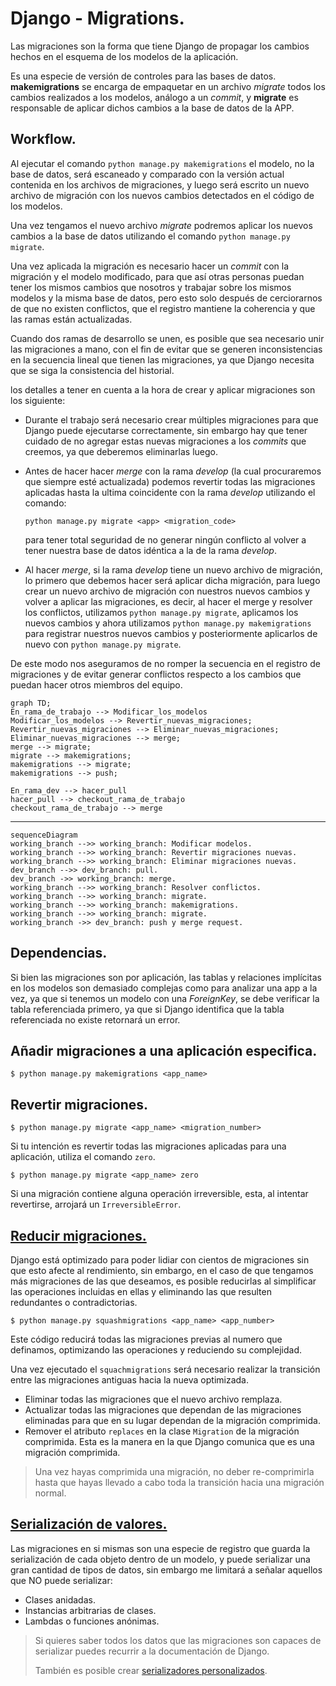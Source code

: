# Django - Migrations.

Las migraciones son la forma que tiene Django de propagar los cambios hechos en el esquema de los modelos de la aplicación.

Es una especie de versión de controles para las bases de datos. __makemigrations__ se encarga de empaquetar en un archivo _migrate_ todos los cambios realizados a los modelos, análogo a un _commit_, y __migrate__ es responsable de aplicar dichos cambios a la base de datos de la APP.

## Workflow.

Al ejecutar el comando `python manage.py makemigrations` el modelo, no la base de datos, será escaneado y comparado con la versión actual contenida en los archivos de migraciones, y luego será escrito un nuevo archivo de migración con los nuevos cambios detectados en el código de los modelos.

Una vez tengamos el nuevo archivo _migrate_ podremos aplicar los nuevos cambios a la base de datos utilizando el comando `python manage.py migrate`.

Una vez aplicada la migración es necesario hacer un _commit_ con la migración y el modelo modificado, para que así otras personas puedan tener los mismos cambios que nosotros y trabajar sobre los mismos modelos y la misma base de datos, pero esto solo después de cerciorarnos de que no existen conflictos, que el registro mantiene la coherencia y que las ramas están actualizadas.

Cuando dos ramas de desarrollo se unen, es posible que sea necesario unir las migraciones a mano, con el fin de evitar que se generen inconsistencias en la secuencia lineal que tienen las migraciones, ya que Django necesita que se siga la consistencia del historial.

los detalles a tener en cuenta a la hora de crear y aplicar migraciones son los siguiente: 

* Durante el trabajo será necesario crear múltiples migraciones para que Django puede ejecutarse correctamente, sin embargo hay que tener cuidado de no agregar estas nuevas migraciones a los _commits_ que creemos, ya que deberemos eliminarlas luego.

* Antes de hacer hacer _merge_ con la rama _develop_ (la cual procuraremos que siempre esté actualizada) podemos revertir todas las migraciones aplicadas hasta la ultima coincidente con la rama _develop_ utilizando el comando:

   `python manage.py migrate <app> <migration_code>` 

  para tener total seguridad de no generar ningún conflicto al volver a tener nuestra base de datos idéntica a la de la rama _develop_. 

* Al hacer _merge_, si la rama _develop_ tiene un nuevo archivo de migración, lo primero que debemos hacer será aplicar dicha migración, para luego crear un nuevo archivo de migración con nuestros nuevos cambios y volver a aplicar las migraciones, es decir, al hacer el merge y resolver los conflictos, utilizamos `python manage.py migrate`, aplicamos los nuevos cambios y ahora utilizamos `python manage.py makemigrations` para registrar nuestros nuevos cambios y posteriormente aplicarlos de nuevo con `python manage.py migrate`.

De este modo nos aseguramos de no romper la secuencia en el registro de migraciones y de evitar generar conflictos respecto a los cambios que puedan hacer otros miembros del equipo.



```mermaid
graph TD;
En_rama_de_trabajo --> Modificar_los_modelos
Modificar_los_modelos --> Revertir_nuevas_migraciones;
Revertir_nuevas_migraciones --> Eliminar_nuevas_migraciones;
Eliminar_nuevas_migraciones --> merge;
merge --> migrate;
migrate --> makemigrations;
makemigrations --> migrate;
makemigrations --> push;

En_rama_dev --> hacer_pull
hacer_pull --> checkout_rama_de_trabajo
checkout_rama_de_trabajo --> merge
```

---

```mermaid
sequenceDiagram
working_branch -->> working_branch: Modificar modelos.
working_branch -->> working_branch: Revertir migraciones nuevas.
working_branch -->> working_branch: Eliminar migraciones nuevas.
dev_branch -->> dev_branch: pull.
dev_branch ->> working_branch: merge.
working_branch -->> working_branch: Resolver conflictos.
working_branch -->> working_branch: migrate.
working_branch -->> working_branch: makemigrations.
working_branch -->> working_branch: migrate.
working_branch ->> dev_branch: push y merge request.
```



## Dependencias.

Si bien las migraciones son por aplicación, las tablas y relaciones implícitas en los modelos son demasiado complejas como para analizar una app a la vez, ya que si tenemos un modelo con una _ForeignKey_, se debe verificar la tabla referenciada primero, ya que si Django identifica que la tabla referenciada no existe retornará un error.

## Añadir migraciones a una aplicación especifica.

```shell
$ python manage.py makemigrations <app_name>
```

## Revertir migraciones.

```shell
$ python manage.py migrate <app_name> <migration_number>
```

Si tu intención es revertir todas las migraciones aplicadas para una aplicación, utiliza el comando `zero`. 

```shell
$ python manage.py migrate <app_name> zero
```

Si una migración contiene alguna operación irreversible, esta, al intentar revertirse, arrojará un `IrreversibleError`.

## [Reducir migraciones.](https://docs.djangoproject.com/en/4.0/topics/migrations/#squashing-migrations)

Django está optimizado para poder lidiar con cientos de migraciones sin que esto afecte al rendimiento, sin embargo, en el caso de que tengamos más migraciones de las que deseamos, es posible reducirlas al simplificar las operaciones incluidas en ellas y eliminando las que resulten redundantes o contradictorias. 

```shell
$ python manage.py squashmigrations <app_name> <app_number>
```

Este código reducirá todas las migraciones previas al numero que definamos, optimizando las operaciones y reduciendo su complejidad.

Una vez ejecutado el `squachmigrations` será necesario realizar la transición entre las migraciones antiguas hacia la nueva optimizada.

- Eliminar todas las migraciones que el nuevo archivo remplaza.
- Actualizar todas las migraciones que dependan de las migraciones eliminadas para que en su lugar dependan de la migración comprimida.
- Remover el atributo `replaces` en la clase `Migration` de la migración comprimida. Esta es la manera en la que Django comunica que es una migración comprimida.

> Una vez hayas comprimida una migración, no deber re-comprimirla hasta que hayas llevado a cabo toda la transición hacia una migración normal.

## [Serialización de valores.](https://docs.djangoproject.com/en/4.0/topics/migrations/#serializing-values)

Las migraciones en si mismas son una especie de registro que guarda la serialización de cada objeto dentro de un modelo, y puede serializar una gran cantidad de tipos de datos, sin embargo me limitará a señalar aquellos que NO puede serializar:

- Clases anidadas.
- Instancias arbitrarias de clases. 
- Lambdas o funciones anónimas.

> Si quieres saber todos los datos que las migraciones son capaces de serializar puedes recurrir a la documentación de Django.
>
> También es posible crear [serializadores personalizados](https://docs.djangoproject.com/en/4.0/topics/migrations/#custom-serializers).
